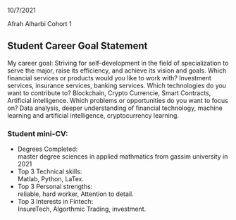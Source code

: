 10/7/2021

Afrah Alharbi 
Cohort 1
## Student Career Goal Statement  
  My career goal: 
  Striving for self-development in the field of specialization to serve the major, raise its efficiency, and achieve its vision and goals.
Which financial services or products would you like to work with?
 Investment services, insurance services, banking services.
Which technologies do you want to contribute to? 
 Blockchain, Crypto Currencie, Smart Contracts, Artificial intelligence.
Which problems or opportunities do you want to focus on?
Data analysis, deeper understanding of financial technology, machine learning and artificial intelligence, cryptocurrency learning. 

### Student mini-CV:

  - Degrees Completed:    
     master degree sciences in applied mathmatics from gassim university in 2021
  - Top 3 Technical skills:    
    Matlab, Python, LaTex.  
  - Top 3 Personal strengths:   
    reliable, hard worker, Attention to detail.
  - Top 3 Interests in Fintech:    
    InsureTech, Algorthmic Trading, investment.